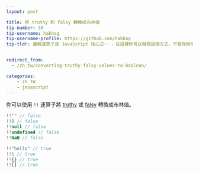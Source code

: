 ```yaml
---
layout: post

title: 將 truthy 和 falsy 轉換成布林值
tip-number: 30
tip-username: hakhag
tip-username-profile: https://github.com/hakhag
tip-tldr: 邏輯運算子是 JavaScript 核心之一 ，在這裡你可以發現這個方式，不管你給他什麼值，都會得到 true 或 false 。


redirect_from:
  - /zh_tw/converting-truthy-falsy-values-to-boolean/

categories:
    - zh_TW
    - javascript
---
```


你可以使用 `!!` 運算子將 [truthy](https://developer.mozilla.org/en-US/docs/Glossary/Truthy) 或 [falsy](https://developer.mozilla.org/en-US/docs/Glossary/Falsy) 轉換成布林值。

```js
!!"" // false
!!0 // false
!!null // false
!!undefined // false
!!NaN // false

!!"hello" // true
!!1 // true
!!{} // true
!![] // true
```
